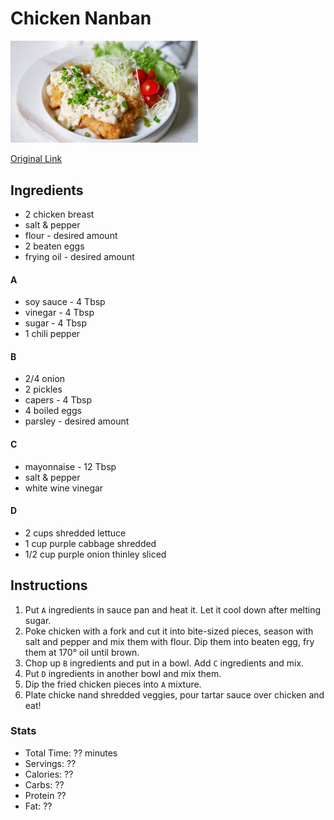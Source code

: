 # Chicken Nanban
<img src="pics/chicken-nanban.JPG" width="300" />

[Original Link](youtube.com/watch?v=ocXvdprE9Kg)

## Ingredients
- 2 chicken breast
- salt & pepper
- flour - desired amount
- 2 beaten eggs
- frying oil - desired amount
#### A
- soy sauce - 4 Tbsp
- vinegar - 4 Tbsp
- sugar - 4 Tbsp
- 1 chili pepper
#### B
- 2/4 onion
- 2 pickles
- capers - 4 Tbsp
- 4 boiled eggs
- parsley - desired amount
#### C
- mayonnaise - 12 Tbsp
- salt & pepper
- white wine vinegar
#### D
- 2 cups shredded lettuce
- 1 cup purple cabbage shredded
- 1/2 cup purple onion thinley sliced

## Instructions
1) Put `A` ingredients in sauce pan and heat it. Let it cool down after melting sugar.
1) Poke chicken with a fork and cut it into bite-sized pieces, season with salt and pepper and mix them with flour. Dip them into beaten egg, fry them at 170° oil until brown. 
1) Chop up `B` ingredients and put in a bowl. Add `C` ingredients and mix.
1) Put `D` ingredients in another bowl and mix them.
1) Dip the fried chicken pieces into `A` mixture.
1) Plate chicke nand shredded veggies, pour tartar sauce over chicken and eat!

### Stats
- Total Time: ?? minutes
- Servings: ??
- Calories: ??
- Carbs: ?? 
- Protein ?? 
- Fat: ?? 
